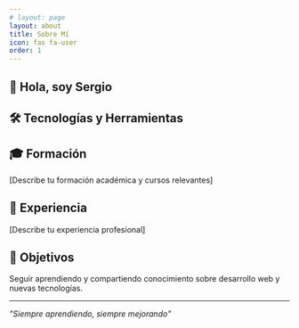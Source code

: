 ```yaml
---
# layout: page
layout: about
title: Sobre Mí
icon: fas fa-user
order: 1
---
```


## 👋 Hola, soy Sergio

## 🛠️ Tecnologías y Herramientas


## 🎓 Formación

[Describe tu formación académica y cursos relevantes]

## 💼 Experiencia

[Describe tu experiencia profesional]

## 🎯 Objetivos

Seguir aprendiendo y compartiendo conocimiento sobre desarrollo web y nuevas tecnologías.

---

*"Siempre aprendiendo, siempre mejorando"*
